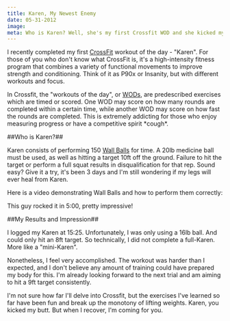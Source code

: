 ```yaml
---
title: Karen, My Newest Enemy
date: 05-31-2012
image:
meta: Who is Karen? Well, she's my first Crossfit WOD and she kicked my butt.
---
```


I recently completed my first [CrossFit][1] workout of the day - "Karen". For those of you who don't know what CrossFit is, it's a high-intensity fitness program that combines a variety of functional movements to improve strength and conditioning. Think of it as P90x or Insanity, but with different workouts and focus.

In Crossfit, the "workouts of the day", or [WODs][2], are predescribed exercises which are timed or scored. One WOD may score on how many rounds are completed within a certain time, while another WOD may score on how fast the rounds are completed. This is extremely addicting for those who enjoy measuring progress or have a competitive spirit \*cough\*.

##Who is Karen?##

Karen consists of performing 150 [Wall Balls][3] for time. A 20lb medicine ball must be used, as well as hitting a target 10ft off the ground. Failure to hit the target or perform a full squat results in disqualification for that rep. Sound easy? Give it a try, it's been 3 days and I'm still wondering if my legs will ever heal from Karen.

Here is a video demonstrating Wall Balls and how to perform them correctly:

<amp-youtube
   data-videoid="TC2FmcPH64o"
   layout="responsive"
   width="480" height="370"></amp-youtube>
<div class="separator">This guy rocked it in 5:00, pretty impressive!</div>

##My Results and Impression##

I logged my Karen at 15:25. Unfortunately, I was only using a 16lb ball. And could only hit an 8ft target. So technically, I did not complete a full-Karen. More like a "mini-Karen".

Nonetheless, I feel very accomplished. The workout was harder than I expected, and I don't believe any amount of training could have prepared my body for this. I'm already looking forward to the next trial and am aiming to hit a 9ft target consistently.

I'm not sure how far I'll delve into Crossfit, but the exercises I've learned so far have been fun and break up the monotony of lifting weights. Karen, you kicked my butt. But when I recover, I'm coming for you.

[1]: http://www.crossfit.com/
[2]: http://www.crossfit.com/cf-info/faq.html#General0
[3]: http://www.projectswole.com/conditioning/how-to-do-wall-balls/
